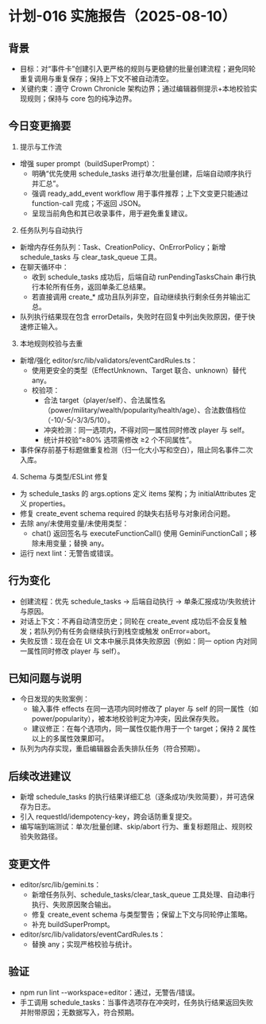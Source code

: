 # 计划-016 实施报告（2025-08-10）

## 背景
- 目标：对“事件卡”创建引入更严格的规则与更稳健的批量创建流程；避免同轮重复调用与重复保存；保持上下文不被自动清空。
- 关键约束：遵守 Crown Chronicle 架构边界；通过编辑器侧提示+本地校验实现规则；保持与 core 包的纯净边界。

## 今日变更摘要
1) 提示与工作流
- 增强 super prompt（buildSuperPrompt）：
  - 明确“优先使用 schedule_tasks 进行单次/批量创建，后端自动顺序执行并汇总”。
  - 强调 ready_add_event workflow 用于事件推荐；上下文变更只能通过 function-call 完成；不返回 JSON。
  - 呈现当前角色和其已收录事件，用于避免重复建议。

2) 任务队列与自动执行
- 新增内存任务队列：Task、CreationPolicy、OnErrorPolicy；新增 schedule_tasks 与 clear_task_queue 工具。
- 在聊天循环中：
  - 收到 schedule_tasks 成功后，后端自动 runPendingTasksChain 串行执行本轮所有任务，返回单条汇总结果。
  - 若直接调用 create_* 成功且队列非空，自动继续执行剩余任务并输出汇总。
- 队列执行结果现在包含 errorDetails，失败时在回复中列出失败原因，便于快速修正输入。

3) 本地规则校验与去重
- 新增/强化 editor/src/lib/validators/eventCardRules.ts：
  - 使用更安全的类型（EffectUnknown、Target 联合、unknown）替代 any。
  - 校验项：
    - 合法 target（player/self）、合法属性名（power/military/wealth/popularity/health/age）、合法数值档位（-10/-5/-3/3/5/10）。
    - 冲突检测：同一选项内，不得对同一属性同时修改 player 与 self。
    - 统计并校验“≥80% 选项需修改 ≥2 个不同属性”。
- 事件保存前基于标题做重复检测（归一化大小写和空白），阻止同名事件二次入库。

4) Schema 与类型/ESLint 修复
- 为 schedule_tasks 的 args.options 定义 items 架构；为 initialAttributes 定义 properties。
- 修复 create_event schema required 的缺失右括号与对象闭合问题。
- 去除 any/未使用变量/未使用类型：
  - chat() 返回签名与 executeFunctionCall() 使用 GeminiFunctionCall；移除未用变量；替换 any。
- 运行 next lint：无警告或错误。

## 行为变化
- 创建流程：优先 schedule_tasks → 后端自动执行 → 单条汇报成功/失败统计与原因。
- 对话上下文：不再自动清空历史；同轮在 create_event 成功后不会反复触发；若队列仍有任务会继续执行到栈空或触发 onError=abort。
- 失败反馈：现在会在 UI 文本中展示具体失败原因（例如：同一 option 内对同一属性同时修改 player 与 self）。

## 已知问题与说明
- 今日发现的失败案例：
  - 输入事件 effects 在同一选项内同时修改了 player 与 self 的同一属性（如 power/popularity），被本地校验判定为冲突，因此保存失败。
  - 建议修正：在每个选项内，同一属性仅能作用于一个 target；保持 2 属性以上的多属性效果即可。
- 队列为内存实现，重启编辑器会丢失排队任务（符合预期）。

## 后续改进建议
- 新增 schedule_tasks 的执行结果详细汇总（逐条成功/失败简要），并可选保存为日志。
- 引入 requestId/idempotency-key，跨会话防重复提交。
- 编写端到端测试：单次/批量创建、skip/abort 行为、重复标题阻止、规则校验失败路径。

## 变更文件
- editor/src/lib/gemini.ts：
  - 新增任务队列、schedule_tasks/clear_task_queue 工具处理、自动串行执行、失败原因聚合输出。
  - 修复 create_event schema 与类型警告；保留上下文与同轮停止策略。
  - 补充 buildSuperPrompt。
- editor/src/lib/validators/eventCardRules.ts：
  - 替换 any；实现严格校验与统计。

## 验证
- npm run lint --workspace=editor：通过，无警告/错误。
- 手工调用 schedule_tasks：当事件选项存在冲突时，任务执行结果返回失败并附带原因；无数据写入，符合预期。
